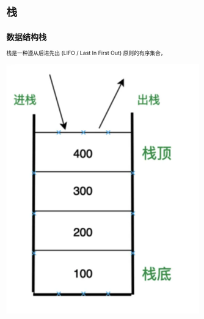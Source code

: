 # 栈

## 数据结构栈

栈是一种遵从后进先出 (LIFO / Last In First Out) 原则的有序集合，

![栈](./0081Kckwgy1gke46goagbj30j80pijs5.webp)
